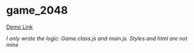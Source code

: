 # game_2048
[Demo Link](https://devery11.github.io/game_2048/)

*I only wrote the logic: Game.class.js and main.js. Styles and html are not mine*
